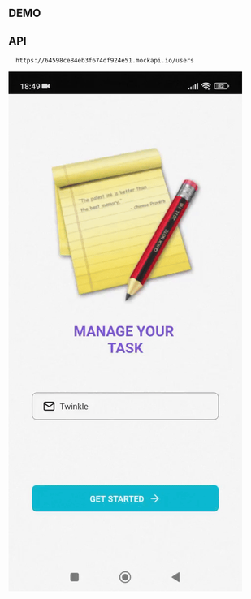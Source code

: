 ## DEMO

## API
```bash
  https://64598ce84eb3f674df924e51.mockapi.io/users
```

![Demo](https://github.com/NguyenThanhNhut13/Moblie-device-programming/blob/main/Lab07/bai01/evidences/videoMinhChung.gif)